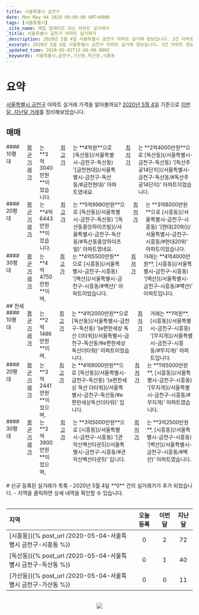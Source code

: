 ```yaml
---
title: 서울특별시 금천구
date: Mon May 04 2020 00:00:00 GMT+0900
tags: [서울특별시]
_site_name: 매일 업데이트 되는 아파트 실거래가
_title: 서울특별시 금천구 아파트 실거래가
_description: 2020년 5월 4일 서울특별시 금천구 아파트 실거래 정보입니다. 3건 아파트 정보가 있습니다.
_excerpt: 2020년 5월 4일 서울특별시 금천구 아파트 실거래 정보입니다. 3건 아파트 정보가 있습니다.
_updated_time: 2020-05-03T15:00:00.000Z
_keywords: 서울특별시,금천구,가산동,독산동,시흥동
---
```



# 요약
<ins>서울특별시 금천구</ins> 아파트 실거래 가격을 알아볼까요? <ins>2020년 5월 4일</ins> 기준으로 <ins>이번달, 지난달 거래</ins>를 정리해보았습니다.

## 매매
<div class="container">
<div class="six columns" markdown="1">
#### 10평대
<ins>평균 거래가</ins>는 **3억3040만원**이었습니다. <ins>최고가</ins>는 **4억원**으로 [독산동](/서울특별시-금천구-독산동) '[금천현대](/서울특별시-금천구-독산동/#금천현대)' 아파트였네요. <ins>최저가</ins>는 **2억4000만원**으로 [독산동](/서울특별시-금천구-독산동) '[독산주공14단지](/서울특별시-금천구-독산동/#독산주공14단지)' 아파트이었습니다.
</div>
<div class="six columns" markdown="1">
#### 20평대
<ins>평균 거래가</ins>는 **4억6443만원**이었습니다. <ins>최고가</ins>는 **5억9990만원**으로 [독산동](/서울특별시-금천구-독산동) '[독산동중앙하이츠빌](/서울특별시-금천구-독산동/#독산동중앙하이츠빌)' 아파트였네요. <ins>최저가</ins>는 **3억8000만원**으로 [시흥동](/서울특별시-금천구-시흥동) '[현대(209)](/서울특별시-금천구-시흥동/#현대209)' 아파트이었습니다.
</div>
</div>
<div class="container">
<div class="twelve columns" markdown="1">
#### 30평대
<ins>평균 거래가</ins>는 **4억4750만원**이며, <ins>최고가</ins>는 **4억5500만원**으로 [시흥동](/서울특별시-금천구-시흥동) '[벽산](/서울특별시-금천구-시흥동/#벽산)' 아파트이었습니다. <ins>최저가</ins> 거래는 **4억4000만원**, [시흥동](/서울특별시-금천구-시흥동) '[벽산](/서울특별시-금천구-시흥동/#벽산)' 아파트입니다.
</div>
</div>
## 전세
<div class="container">
<div class="six columns" markdown="1">
#### 10평대
<ins>평균 거래가</ins>는 **2억1486만원**이며, <ins>최고가</ins>는 **4억2000만원**으로 [독산동](/서울특별시-금천구-독산동) '[e편한세상 독산 더타워](/서울특별시-금천구-독산동/#e편한세상독산더타워)' 아파트이었습니다. <ins>최저가</ins> 거래는 **1억원**, [시흥동](/서울특별시-금천구-시흥동) '[무지개](/서울특별시-금천구-시흥동/#무지개)' 아파트입니다.
</div>
<div class="six columns" markdown="1">
#### 20평대
<ins>평균 거래가</ins>는 **3억2441만원**이었으며, <ins>최고가</ins>는 **4억9000만원**으로 [독산동](/서울특별시-금천구-독산동) '[e편한세상 독산 더타워](/서울특별시-금천구-독산동/#e편한세상독산더타워)' 입니다. <ins>최저가</ins>는 **1억5000만원**, [시흥동](/서울특별시-금천구-시흥동) '[무지개](/서울특별시-금천구-시흥동/#무지개)' 아파트였습니다.
</div>
</div>
<div class="container">
<div class="twelve columns" markdown="1">
#### 30평대
<ins>평균 거래가</ins>는 **3억3900만원**이었으며, <ins>최고가</ins>는 **3억5000만원**으로 [시흥동](/서울특별시-금천구-시흥동) '[관악산벽산타운5](/서울특별시-금천구-시흥동/#관악산벽산타운5)' 입니다. <ins>최저가</ins>는 **3억2500만원**, [시흥동](/서울특별시-금천구-시흥동) '[벽산](/서울특별시-금천구-시흥동/#벽산)' 아파트였습니다.
</div>
</div>


<br>
# 신규 등록된 실거래가 목록
- 2020년 5월 4일 **0** 건의 실거래가가 추가 되었습니다.
- 지역을 클릭하면 상세 내역을 확인할 수 있습니다.
<br><br>

| 지역 | 오늘 등록 | 이번달 | 지난달 |
|:---|:---:|:---:|:---:|
| [시흥동]({% post_url /2020-05-04-서울특별시 금천구-시흥동 %}) | 0 | 2 | 72|
| [독산동]({% post_url /2020-05-04-서울특별시 금천구-독산동 %}) | 0 | 1 | 40|
| [가산동]({% post_url /2020-05-04-서울특별시 금천구-가산동 %}) | 0 | 0 | 11|

<p align="center"><br><img src="https://via.placeholder.com/700x120"><br></p>
